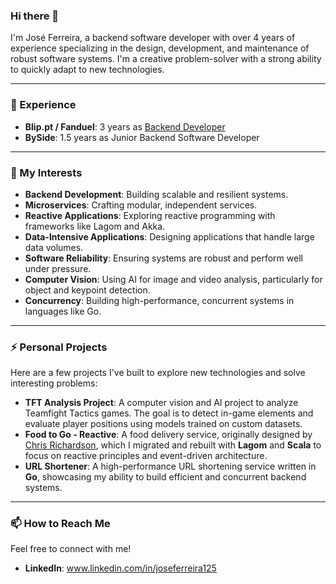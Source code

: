 ### Hi there 👋

I'm José Ferreira, a backend software developer with over 4 years of experience specializing in the design, development, and maintenance of robust software systems. I'm a creative problem-solver with a strong ability to quickly adapt to new technologies.

---

### 💼 Experience
- **Blip.pt / Fanduel**: 3 years as [Backend Developer](https://github.com/ferreiraj2-fd)
- **BySide**: 1.5 years as Junior Backend Software Developer

---

### 🌱 My Interests
- **Backend Development**: Building scalable and resilient systems.
- **Microservices**: Crafting modular, independent services.
- **Reactive Applications**: Exploring reactive programming with frameworks like Lagom and Akka.
- **Data-Intensive Applications**: Designing applications that handle large data volumes.
- **Software Reliability**: Ensuring systems are robust and perform well under pressure.
- **Computer Vision**: Using AI for image and video analysis, particularly for object and keypoint detection.
- **Concurrency**: Building high-performance, concurrent systems in languages like Go.

---

### ⚡ Personal Projects
Here are a few projects I've built to explore new technologies and solve interesting problems:

* **TFT Analysis Project**: A computer vision and AI project to analyze Teamfight Tactics games. The goal is to detect in-game elements and evaluate player positions using models trained on custom datasets.
* **Food to Go - Reactive**: A food delivery service, originally designed by [Chris Richardson](https://github.com/microservices-patterns/ftgo-application), which I migrated and rebuilt with **Lagom** and **Scala** to focus on reactive principles and event-driven architecture.
* **URL Shortener**: A high-performance URL shortening service written in **Go**, showcasing my ability to build efficient and concurrent backend systems.

---

### 📫 How to Reach Me
Feel free to connect with me!

* **LinkedIn**: www.linkedin.com/in/joseferreira125
